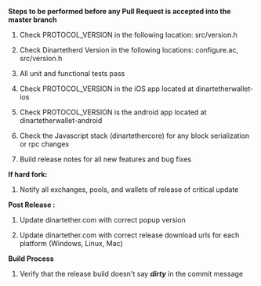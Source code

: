 **Steps to be performed before any Pull Request is accepted into the master branch**

  1. Check PROTOCOL_VERSION in the following location: src/version.h

  2. Check Dinartetherd Version in the following locations: configure.ac, src/version.h

  3. All unit and functional tests pass

  4. Check PROTOCOL_VERSION in the iOS app located at dinartetherwallet-ios

  5. Check PROTOCOL_VERSION is the android app located at dinartetherwallet-android

  6. Check the Javascript stack (dinartethercore) for any block serialization or rpc changes
  
  7. Build release notes for all new features and bug fixes

**If hard fork:**

  1. Notify all exchanges, pools, and wallets of release of critical update

**Post Release :**

  1. Update dinartether.com with correct popup version
  
  2. Update dinartether.com with correct release download urls for each platform (Windows, Linux, Mac)

**Build Process**

  1. Verify that the release build doesn't say ***dirty*** in the commit message

